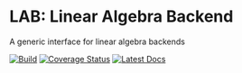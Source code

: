 # LAB: Linear Algebra Backend
A generic interface for linear algebra backends

[![Build](https://travis-ci.org/wesselb/lab.svg?branch=master)](https://travis-ci.org/wesselb/lab)
[![Coverage Status](https://coveralls.io/repos/github/wesselb/lab/badge.svg?branch=master)](https://coveralls.io/github/wesselb/lab?branch=master)
[![Latest Docs](https://img.shields.io/badge/docs-latest-blue.svg)](https://lab-docs.readthedocs.io/en/latest)
